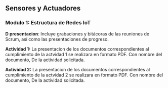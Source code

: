 ## Sensores y Actuadores
### Modulo 1: Estructura de Redes IoT 

**D presentacion**: Incluye grabaciones y bitácoras de las reuniones de Scrum, así como las presentaciones de progreso.

**Actividad 1:** 
La presentacion de los documentos correspondientes al cumplimiento de la actvidad 1 se realizara en formato PDF. Con nombre del documento, De la actividad solicitada. 

**Actividad 2:** 
La presentacion de los documentos correspondientes al cumplimiento de la actvidad 2 se realizara en formato PDF. Con nombre del documento, De la actividad solicitada. 
